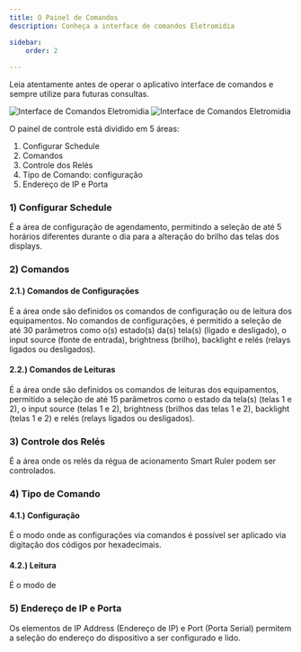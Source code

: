 ```yaml
---
title: O Painel de Comandos
description: Conheça a interface de comandos Eletromidia

sidebar:
    order: 2
 
---
```


Leia atentamente antes de operar o aplicativo interface de comandos e sempre utilize para futuras consultas.

![Interface de Comandos Eletromidia](/intercomelt/images/interface-de-comandos.png)
![Interface de Comandos Eletromidia](/intercomelt/images/interface-de-comandos.png "Interface de Comandos Eletromidia")

O painel de controle está dividido em 5 áreas:

1) Configurar Schedule
2) Comandos
3) Controle dos Relés
4) Tipo de Comando: configuração
5) Endereço de IP e Porta

### 1) Configurar Schedule

É a área de configuração de agendamento, permitindo a seleção de até 5 horários diferentes durante o dia para a alteração do brilho das telas dos displays.

### 2) Comandos

#### 2.1.) Comandos de Configurações
É a área onde são definidos os comandos de configuração ou de leitura dos equipamentos. No comandos de configurações, é permitido a seleção de até 30 parâmetros como o(s) estado(s) da(s) tela(s) (ligado e desligado), o input source (fonte de entrada), brightness (brilho), backlight e relés (relays ligados ou desligados).

#### 2.2.) Comandos de Leituras
É a área onde são definidos os comandos de leituras dos equipamentos, permitido a seleção de até 15 parâmetros como o estado da tela(s) (telas 1 e 2), o input source (telas 1 e 2), brightness (brilhos das telas 1 e 2), backlight (telas 1 e 2) e relés (relays ligados ou desligados).

### 3) Controle dos Relés
É a área onde os relés da régua de acionamento Smart Ruler podem ser controlados.

### 4) Tipo de Comando

#### 4.1.) Configuração
É o modo onde as configurações via comandos é possível ser aplicado via digitação dos códigos por hexadecimais. 

#### 4.2.) Leitura
É o modo de 

### 5) Endereço de IP e Porta
Os elementos de IP Address (Endereço de IP) e Port (Porta Serial) permitem a seleção do endereço do dispositivo a ser configurado e lido.

